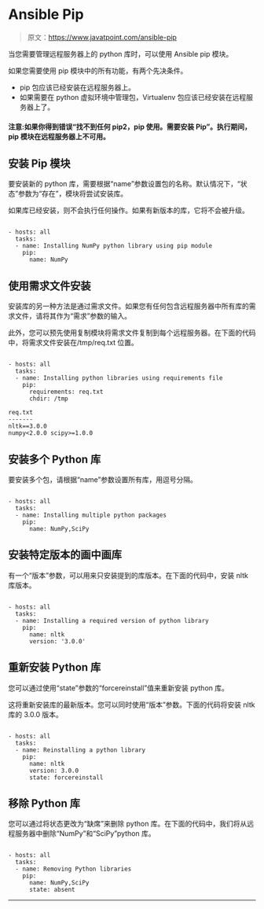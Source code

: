 # Ansible Pip

> 原文：<https://www.javatpoint.com/ansible-pip>

当您需要管理远程服务器上的 python 库时，可以使用 Ansible pip 模块。

如果您需要使用 pip 模块中的所有功能，有两个先决条件。

*   pip 包应该已经安装在远程服务器上。
*   如果需要在 python 虚拟环境中管理包，Virtualenv 包应该已经安装在远程服务器上了。

#### 注意:如果你得到错误“找不到任何 pip2，pip 使用。需要安装 Pip”。执行期间，pip 模块在远程服务器上不可用。

## 安装 Pip 模块

要安装新的 python 库，需要根据“name”参数设置包的名称。默认情况下，“状态”参数为“存在”，模块将尝试安装库。

如果库已经安装，则不会执行任何操作。如果有新版本的库，它将不会被升级。

```

- hosts: all
  tasks:
  - name: Installing NumPy python library using pip module
    pip:
      name: NumPy

```

## 使用需求文件安装

安装库的另一种方法是通过需求文件。如果您有任何包含远程服务器中所有库的需求文件，请将其作为“需求”参数的输入。

此外，您可以预先使用复制模块将需求文件复制到每个远程服务器。在下面的代码中，将需求文件安装在/tmp/req.txt 位置。

```

- hosts: all
  tasks:
  - name: Installing python libraries using requirements file
    pip:
      requirements: req.txt
      chdir: /tmp

req.txt
-------
nltk==3.0.0
numpy<2.0.0 scipy>=1.0.0

```

## 安装多个 Python 库

要安装多个包，请根据“name”参数设置所有库，用逗号分隔。

```

- hosts: all
  tasks:
  - name: Installing multiple python packages
    pip:
      name: NumPy,SciPy

```

## 安装特定版本的画中画库

有一个“版本”参数，可以用来只安装提到的库版本。在下面的代码中，安装 nltk 库版本。

```

- hosts: all
  tasks:
  - name: Installing a required version of python library 
    pip:
      name: nltk
      version: '3.0.0'

```

## 重新安装 Python 库

您可以通过使用“state”参数的“forcereinstall”值来重新安装 python 库。

这将重新安装库的最新版本。您可以同时使用“版本”参数。下面的代码将安装 nltk 库的 3.0.0 版本。

```

- hosts: all
  tasks:
  - name: Reinstalling a python library 
    pip:
      name: nltk
      version: 3.0.0
      state: forcereinstall

```

## 移除 Python 库

您可以通过将状态更改为“缺席”来删除 python 库。在下面的代码中，我们将从远程服务器中删除“NumPy”和“SciPy”python 库。

```

- hosts: all
  tasks:
  - name: Removing Python libraries
    pip:
      name: NumPy,SciPy
      state: absent

```

* * *